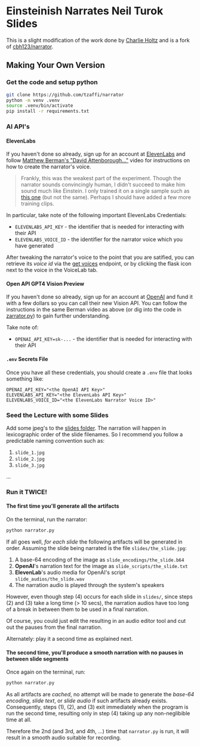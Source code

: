 # Einsteinish Narrates Neil Turok Slides

This is a slight modification of the work done by 
[Charlie Holtz](https://twitter.com/charliebholtz/status/1724815159590293764)
and is a fork of [cbh123/narrator](https://github.com/cbh123/narrator).

## Making Your Own Version

### Get the code and setup python
```sh
git clone https://github.com/tzaffi/narrator
python -m venv .venv
source .venv/bin/activate
pip install -r requirements.txt
```

### AI API's

#### ElevenLabs

If you haven't done so already, sign up for an account at [ElevenLabs](https://elevenlabs.io) and follow [Matthew Berman's "David Attenborough..."](https://www.youtube.com/watch?v=G2VAWXXk1F0&t=3s&ab_channel=MatthewBerman) video for instructions on how to create the narrator's voice.

> Frankly, this was the weakest part of the experiment. Though the narrator sounds convincingly human, I didn't succeed to make him sound much like Einstein. I only trained it on a single sample such as [this one](https://soundcloud.com/blendedprofit/nobel-prize-ceremony-the-war-is-won-but-peace-is-not-the-voice-of-albert-einstein) (but not the same). Perhaps I should have added a few more training clips.


In particular, take note of the
following important ElevenLabs Credentials:
* `ELEVENLABS_API_KEY` - the identifier that is needed for interacting with their API
* `ELEVENLABS_VOICE_ID` - the identifier for the narrator voice which you have generated

After tweaking the narrator's voice to the point that you are satified, you can retrieve
its _voice id_ via the [get voices](https://elevenlabs.io/docs/api-reference/get-voices) endpoint, or by clicking the flask icon next to the voice in the VoiceLab tab.

#### Open API GPT4 Vision Preview
If you haven't done so already, sign up for an account at [OpenAI](https://beta.openai.com/) and fund it with a few dollars so you can call their new Vision API.
You can follow the instructions in the same Berman 
video as above (or dig into the code in [zarrator.py](./zarrator.py))
to gain further understanding.

Take note of:
* `OPENAI_API_KEY=sk-...` - the identifier that is needed for interacting with their API

#### `.env` Secrets File

Once you have all these credentials, you should create a `.env` file that
looks something like:

```env
OPENAI_API_KEY="<the OpenAI API Key>"
ELEVENLABS_API_KEY="<the ElevenLabs API Key>"
ELEVENLABS_VOICE_ID="<the ElevenLabs Narrator Voice ID>"
```

### Seed the Lecture with some Slides
Add some jpeg's to the [slides folder](./slides).
The narration will happen in lexicographic
order of the slide filenames. So I recommend you follow
a predictable naming convention such as:

1. `slide_1.jpg`
2. `slide_2.jpg`
3. `slide_3.jpg`
   
...

### Run it TWICE!

#### The first time you'll generate all the artifacts

On the terminal, run the narrator:

```sh
python narrator.py
```

If all goes well, *for each slide* the following artifacts will be generated in order.
Assuming the slide being narrated is the file `slides/the_slide.jpg`:

1. A base-64 encoding of the image as `slide_encodings/the_slide.b64`
2. **OpenAI**'s narration text for the image as `slide_scripts/the_slide.txt`
3. **ElevenLab**'s audio media for OpenAI's script `slide_audios/the_slide.wav`
4. The narration audio is played through the system's speakers

However, even though step (4) occurs
for each slide in `slides/`, since steps (2) and (3)
take a long time (> 10 secs), the narration audios
have too long of a break in between them to be used
in a final narration. 

Of course, you could just edit the resulting in an audio editor tool and cut out the pauses from
the final narration.

Alternately: play it a second time as explained next.

#### The second time, you'll produce a smooth narration with no pauses in between slide segments

Once again on the terminal, run:

```bash
python narrator.py
```

As all artifacts are _cached_, 
no attempt will be made to generate
the _base-64 encoding_, _slide text_, or _slide audio_
if such artifacts already exists. Consequently,
steps (1), (2), and (3) exit immediately when
the program is run the second time, resulting only
in step (4) taking up any non-neglibible time at all.

Therefore the 2nd (and 3rd, and 4th, ...) time that `narrator.py` is run, it will result
in a smooth audio suitable for recording.


